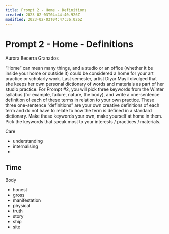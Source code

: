 ```yaml
---
title: Prompt 2 - Home - Definitions
created: 2023-02-03T04:44:40.926Z
modified: 2023-02-03T04:47:36.026Z
---
```


# Prompt 2 - Home - Definitions
Aurora Becerra Granados 

“Home” can mean many things, and a studio or an office (whether it be inside your home or outside it) could be considered a home for your art practice or scholarly work. Last semester, artist Diyar Mayil divulged that she keeps her own personal dictionary of words and materials as part of her studio practice. For Prompt #2, you will pick three keywords from the Winter syllabus (for example, failure, nature, the body), and write a one-sentence definition of each of these terms in relation to your own practice. These three one-sentence “definitions” are your own creative definitions of each term and do not have to relate to how the term is defined in a standard dictionary. Make these keywords your own, make yourself at home in them. Pick the keywords that speak most to your interests / practices / materials.


Care
- understanding
- internalising
- 
Time
- 
Body
- honest
- gross
- manifestation
- physical
- truth
- story
- ship
- site

